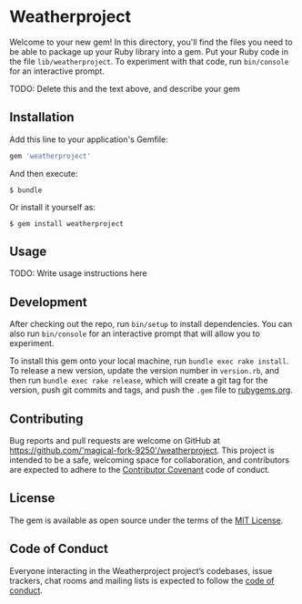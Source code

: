 # Weatherproject

Welcome to your new gem! In this directory, you'll find the files you need to be able to package up your Ruby library into a gem. Put your Ruby code in the file `lib/weatherproject`. To experiment with that code, run `bin/console` for an interactive prompt.

TODO: Delete this and the text above, and describe your gem

## Installation

Add this line to your application's Gemfile:

```ruby
gem 'weatherproject'
```

And then execute:

    $ bundle

Or install it yourself as:

    $ gem install weatherproject

## Usage

TODO: Write usage instructions here

## Development

After checking out the repo, run `bin/setup` to install dependencies. You can also run `bin/console` for an interactive prompt that will allow you to experiment.

To install this gem onto your local machine, run `bundle exec rake install`. To release a new version, update the version number in `version.rb`, and then run `bundle exec rake release`, which will create a git tag for the version, push git commits and tags, and push the `.gem` file to [rubygems.org](https://rubygems.org).

## Contributing

Bug reports and pull requests are welcome on GitHub at https://github.com/'magical-fork-9250'/weatherproject. This project is intended to be a safe, welcoming space for collaboration, and contributors are expected to adhere to the [Contributor Covenant](http://contributor-covenant.org) code of conduct.

## License

The gem is available as open source under the terms of the [MIT License](https://opensource.org/licenses/MIT).

## Code of Conduct

Everyone interacting in the Weatherproject project’s codebases, issue trackers, chat rooms and mailing lists is expected to follow the [code of conduct](https://github.com/'magical-fork-9250'/weatherproject/blob/master/CODE_OF_CONDUCT.md).
